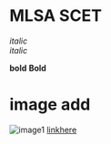 # MLSA SCET

*italic*  
_italic_

**bold**
__Bold__

# image add
![image1](https://mvp.microsoft.com/Assets/MsLogo.png)
[linkhere](https://mvp.microsoft.com/studentambassadors)
